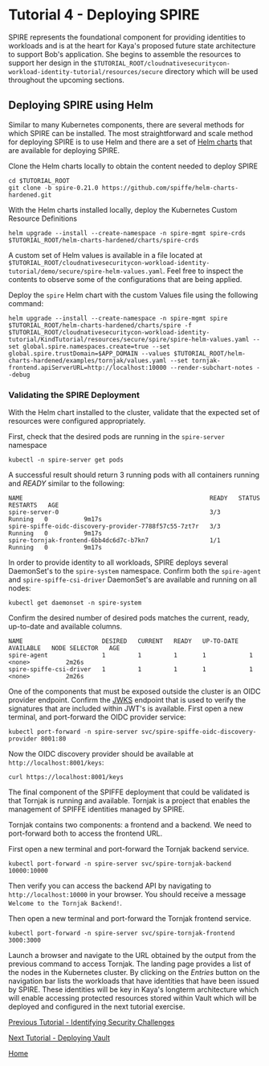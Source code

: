 # Tutorial 4 - Deploying SPIRE

SPIRE represents the foundational component for providing identities to workloads and is at the heart for Kaya's proposed future state architecture to support Bob's application. She begins to assemble the resources to support her design in the `$TUTORIAL_ROOT/cloudnativesecuritycon-workload-identity-tutorial/resources/secure` directory which will be used throughout the upcoming sections.

## Deploying SPIRE using Helm

Similar to many Kubernetes components, there are several methods for which SPIRE can be installed. The most straightforward and scale method for deploying SPIRE is to use Helm and there are a set of [Helm charts](https://github.com/spiffe/helm-charts-hardened) that are available for deploying SPIRE.

Clone the Helm charts locally to obtain the content needed to deploy SPIRE

```shell
cd $TUTORIAL_ROOT
git clone -b spire-0.21.0 https://github.com/spiffe/helm-charts-hardened.git
```

With the Helm charts installed locally, deploy the Kubernetes Custom Resource Definitions

```shell
helm upgrade --install --create-namespace -n spire-mgmt spire-crds $TUTORIAL_ROOT/helm-charts-hardened/charts/spire-crds
```

A custom set of Helm values is available in a file located at `$TUTORIAL_ROOT/cloudnativesecuritycon-workload-identity-tutorial/demo/secure/spire-helm-values.yaml`. Feel free to inspect the contents to observe some of the configurations that are being applied.

Deploy the `spire` Helm chart with the custom Values file using the following command:

```shell
helm upgrade --install --create-namespace -n spire-mgmt spire $TUTORIAL_ROOT/helm-charts-hardened/charts/spire -f $TUTORIAL_ROOT/cloudnativesecuritycon-workload-identity-tutorial/KindTutorial/resources/secure/spire/spire-helm-values.yaml --set global.spire.namespaces.create=true --set global.spire.trustDomain=$APP_DOMAIN --values $TUTORIAL_ROOT/helm-charts-hardened/examples/tornjak/values.yaml --set tornjak-frontend.apiServerURL=http://localhost:10000 --render-subchart-notes --debug
```

### Validating the SPIRE Deployment

With the Helm chart installed to the cluster, validate that the expected set of resources were configured appropriately.

First, check that the desired pods are running in the `spire-server` namespace

```shell
kubectl -n spire-server get pods
```

A successful result should return 3 running pods with all containers running and _READY_ similar to the following:

```
NAME                                                    READY   STATUS    RESTARTS   AGE
spire-server-0                                          3/3     Running   0          9m17s
spire-spiffe-oidc-discovery-provider-7788f57c55-7zt7r   3/3     Running   0          9m17s
spire-tornjak-frontend-6bb4dc6d7c-b7kn7                 1/1     Running   0          9m17s
```

In order to provide identity to all workloads, SPIRE deploys several DaemonSet's to the `spire-system` namespace. Confirm both the `spire-agent` and `spire-spiffe-csi-driver` DaemonSet's are available and running on all nodes:

```shell
kubectl get daemonset -n spire-system
```

Confirm the desired number of desired pods matches the current, ready, up-to-date and available columns.

```
NAME                      DESIRED   CURRENT   READY   UP-TO-DATE   AVAILABLE   NODE SELECTOR   AGE
spire-agent               1         1         1       1            1           <none>          2m26s
spire-spiffe-csi-driver   1         1         1       1            1           <none>          2m26s
```

One of the components that must be exposed outside the cluster is an OIDC provider endpoint. Confirm the [JWKS](https://tools.ietf.org/html/rfc7517) endpoint that is used to verify the signatures that are included within JWT's is available. First open a new terminal, and port-forward the OIDC provider service:

```shell
kubectl port-forward -n spire-server svc/spire-spiffe-oidc-discovery-provider 8001:80
```

Now the OIDC discovery provider should be available at `http://localhost:8001/keys`:

```shell
curl https://localhost:8001/keys
```

The final component of the SPIFFE deployment that could be validated is that Tornjak is running and available. Tornjak is a project that enables the management of SPIFFE identities managed by SPIRE.

Tornjak contains two components: a frontend and a backend. We need to port-forward both to access the frontend URL. 

First open a new terminal and port-forward the Tornjak backend service. 

```shell
kubectl port-forward -n spire-server svc/spire-tornjak-backend 10000:10000
```

Then verify you can access the backend API by navigating to `http://localhost:10000` in your browser. You should receive a message `Welcome to the Tornjak Backend!`. 

Then open a new terminal and port-forward the Tornjak frontend service. 

```shell
kubectl port-forward -n spire-server svc/spire-tornjak-frontend 3000:3000
```

Launch a browser and navigate to the URL obtained by the output from the previous command to access Tornjak. The landing page provides a list of the nodes in the Kubernetes cluster. By clicking on the _Entries_ button on the navigation bar lists the workloads that have identities that have been issued by SPIRE. These identities will be key in Kaya's longterm architecture which will enable accessing protected resources stored within Vault which will be deployed and configured in the next tutorial exercise.

[Previous Tutorial - Identifying Security Challenges](tutorial3.md)

[Next Tutorial - Deploying Vault](tutorial5.md)

[Home](../README.md)
